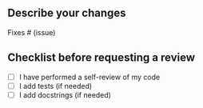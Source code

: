 ## Describe your changes

Fixes # (issue)

## Checklist before requesting a review
- [ ] I have performed a self-review of my code
- [ ] I add tests (if needed)
- [ ] I add docstrings (if needed)
